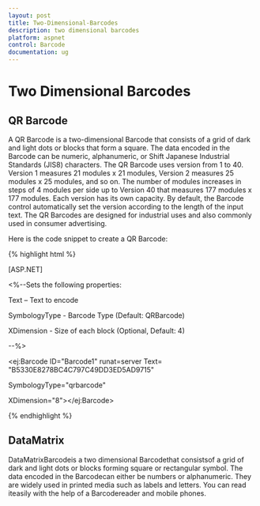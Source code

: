 ```yaml
---
layout: post
title: Two-Dimensional-Barcodes
description: two dimensional barcodes
platform: aspnet
control: Barcode
documentation: ug
---
```


# Two Dimensional Barcodes

## QR Barcode

A QR Barcode is a two-dimensional Barcode that consists of a grid of dark and light dots or blocks that form a square. The data encoded in the Barcode can be numeric, alphanumeric, or Shift Japanese Industrial Standards (JIS8) characters. The QR Barcode uses version from 1 to 40. Version 1 measures 21 modules x 21 modules, Version 2 measures 25 modules x 25 modules, and so on. The number of modules increases in steps of 4 modules per side up to Version 40 that measures 177 modules x 177 modules. Each version has its own capacity. By default, the Barcode control automatically set the version according to the length of the input text. The QR Barcodes are designed for industrial uses and also commonly used in consumer advertising.

Here is the code snippet to create a QR Barcode:

{% highlight html %}

[ASP.NET]



<div>

<div>

<%--Sets the following properties:

Text – Text to encode

SymbologyType - Barcode Type (Default: QRBarcode)

XDimension - Size of each block (Optional, Default: 4)

--%>



<ej:Barcode ID="Barcode1" runat=server Text= "B5330E8278BC4C797C49DD3ED5AD9715"

SymbologyType="qrbarcode"

XDimension="8"></ej:Barcode>

</div>

</div>



{% endhighlight %}

## DataMatrix

DataMatrixBarcodeis a two dimensional Barcodethat consistsof a grid of dark and light dots or blocks forming square or rectangular symbol. The data encoded in the Barcodecan either be numbers or alphanumeric. They are widely used in printed media such as labels and letters. You can read iteasily with the help of a Barcodereader and mobile phones.

